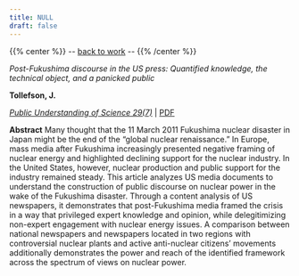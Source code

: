 ```yaml
---
title: NULL
draft: false
---
```


{{% center %}}
-- [back to work](/pubs) --
{{% /center %}}
<br/>


_Post-Fukushima discourse in the US press: Quantified knowledge, the technical object, and a panicked public_

**Tollefson, J.**

<a target="_blank" href="https://journals.sagepub.com/doi/full/10.1177/0963662520936186?casa_token=U90UE5iANX0AAAAA%3ASB_BL79FhIZIUBCcSE7WVJXnsEvJLeDmsBo9ZIiRPl4oSPXVSsGIkrp3N6TGrEwG005plZdjFOEsoQ">*_Public Understanding of Science_ 29(7)*</a> | [PDF](https://tollefsonj.github.io/publications/0963662520936186.pdf)

**Abstract** Many thought that the 11 March 2011 Fukushima nuclear disaster in Japan might be the end of the “global nuclear renaissance.” In Europe, mass media after Fukushima increasingly presented negative framing of nuclear energy  and  highlighted  declining  support  for  the  nuclear  industry.  In  the  United  States,  however,  nuclear  production and public support for the industry remained steady. This article analyzes US media documents to understand the construction of public discourse on nuclear power in the wake of the Fukushima disaster. Through a content analysis of US newspapers, it demonstrates that post-Fukushima media framed the crisis in  a  way  that  privileged  expert  knowledge  and  opinion,  while  delegitimizing  non-expert  engagement  with  nuclear energy issues. A comparison between national newspapers and newspapers located in two regions with controversial nuclear plants and active anti-nuclear citizens’ movements additionally demonstrates the power and reach of the identified framework across the spectrum of views on nuclear power.
